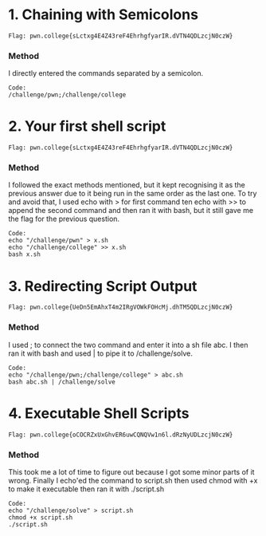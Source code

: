 # 1. Chaining with Semicolons
`Flag: pwn.college{sLctxg4E4Z43reF4EhrhgfyarIR.dVTN4QDLzcjN0czW}`
### Method 
I directly entered the commands separated by a semicolon.
```
Code: 
/challenge/pwn;/challenge/college
```

# 2. Your first shell script
`Flag: pwn.college{sLctxg4E4Z43reF4EhrhgfyarIR.dVTN4QDLzcjN0czW}`
### Method 
I followed the exact methods mentioned, but it kept recognising it as the previous answer due to it being run in the same order as the last one. To try and avoid that, I used echo with > for first command ten echo with >> to append the second command and then ran it with bash, but it still gave me the flag for the previous question.
```
Code: 
echo "/challenge/pwn" > x.sh
echo "/challenge/college" >> x.sh
bash x.sh
```

# 3. Redirecting Script Output
`Flag: pwn.college{UeDn5EmAhxT4m2IRgVOWkFOHcMj.dhTM5QDLzcjN0czW}`
### Method 
I used ; to connect the two command and enter it into a sh file abc. I then ran it with bash and used | to pipe it to /challenge/solve.
```
Code: 
echo "/challenge/pwn;/challenge/college" > abc.sh
bash abc.sh | /challenge/solve
```

# 4. Executable Shell Scripts
`Flag: pwn.college{oCOCRZxUxGhvER6uwCQNQVw1n6l.dRzNyUDLzcjN0czW}`
### Method 
This took me a lot of time to figure out because I got some minor parts of it wrong. Finally I echo'ed the command to script.sh then used chmod with +x to make it executable then ran it with ./script.sh
```
Code: 
echo "/challenge/solve" > script.sh
chmod +x script.sh
./script.sh
```




